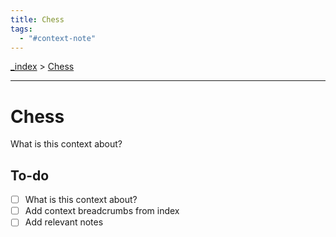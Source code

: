 ```yaml
---
title: Chess
tags:
  - "#context-note"
---
```


[\_index](_index.md) > [Chess](Chess.md)

---

# Chess

What is this context about?

## To-do

* [ ] What is this context about?
* [ ] Add context breadcrumbs from index
* [ ] Add relevant notes
